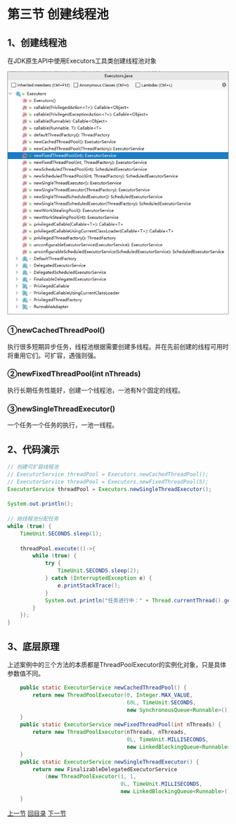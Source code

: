 

# 第三节 创建线程池

## 1、创建线程池

在JDK原生API中使用Executors工具类创建线程池对象

![images](./images/img006.png)



### ①newCachedThreadPool()

执行很多短期异步任务，线程池根据需要创建多线程。并在先前创建的线程可用时将重用它们。可扩容，遇强则强。



### ②newFixedThreadPool(int nThreads)

执行长期任务性能好，创建一个线程池，一池有N个固定的线程。



### ③newSingleThreadExecutor()

一个任务一个任务的执行，一池一线程。



## 2、代码演示

```java
// 创建可扩容线程池
// ExecutorService threadPool = Executors.newCachedThreadPool();
// ExecutorService threadPool = Executors.newFixedThreadPool(5);
ExecutorService threadPool = Executors.newSingleThreadExecutor();

System.out.println();

// 给线程池分配任务
while (true) {
    TimeUnit.SECONDS.sleep(1);

    threadPool.execute(()->{
        while (true) {
            try {
                TimeUnit.SECONDS.sleep(2);
            } catch (InterruptedException e) {
                e.printStackTrace();
            }
            System.out.println("任务进行中：" + Thread.currentThread().getName());
        }
    });
}
```



## 3、底层原理

上述案例中的三个方法的本质都是ThreadPoolExecutor的实例化对象，只是具体参数值不同。

```java
    public static ExecutorService newCachedThreadPool() {
        return new ThreadPoolExecutor(0, Integer.MAX_VALUE,
                                      60L, TimeUnit.SECONDS,
                                      new SynchronousQueue<Runnable>());
    }
    public static ExecutorService newFixedThreadPool(int nThreads) {
        return new ThreadPoolExecutor(nThreads, nThreads,
                                      0L, TimeUnit.MILLISECONDS,
                                      new LinkedBlockingQueue<Runnable>());
    }
    public static ExecutorService newSingleThreadExecutor() {
        return new FinalizableDelegatedExecutorService
            (new ThreadPoolExecutor(1, 1,
                                    0L, TimeUnit.MILLISECONDS,
                                    new LinkedBlockingQueue<Runnable>()));
    }
```





[上一节](verse02.html) [回目录](index.html) [下一节](verse04.html)